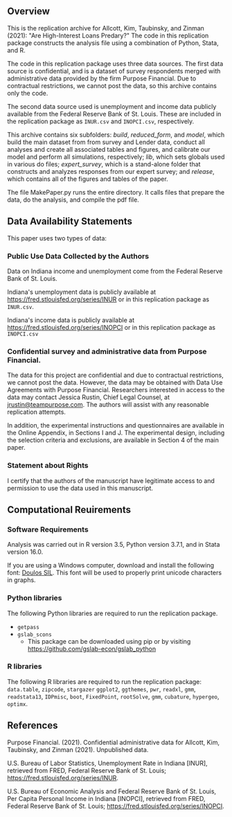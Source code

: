 ## Overview

This is the replication archive for Allcott, Kim, Taubinsky, and Zinman (2021): "Are High-Interest Loans Predary?" The code in this replication package constructs the analysis file using a combination of Python, Stata, and R. 

The code in this replication package uses three data sources. The first data source is confidential, and is a dataset of survey respondents merged with administrative data provided by the firm Purpose Financial. Due to contractual restrictions, we cannot post the data, so this archive contains only the code.

The second data source used is unemployment and income data publicly available from the Federal Reserve Bank of St. Louis. These are included in the replication package as `INUR.csv` and `INOPCI.csv`, respectively.


This archive contains six subfolders: _build_, _reduced\_form_, and _model_, which build the main dataset from from survey and Lender data, conduct all analyses and create all associated tables and figures, and calibrate our model and perform all simulations, respectively; _lib_, which sets globals used in various do files; _expert\_survey_, which is a stand-alone folder that constructs and analyzes responses from our expert survey; and _release_, which contains all of the figures and tables of the paper.

The file MakePaper.py runs the entire directory. It calls files that prepare the data, do the analysis, and compile the pdf file. 

## Data Availability Statements

This paper uses two types of data:

### Public Use Data Collected by the Authors

Data on Indiana income and unemployment come from the Federal Reserve Bank of St. Louis. 

Indiana's unemployment data is publicly available at <https://fred.stlouisfed.org/series/INUR> or in this replication package as `INUR.csv`. 

Indiana's income data is publicly available at <https://fred.stlouisfed.org/series/INOPCI> or in this replication package as `INOPCI.csv`

### Confidential survey and administrative data from Purpose Financial.

The data for this project are confidential and due to contractual restrictions, we cannot post the data. However, the data may be obtained with Data Use Agreements with Purpose Financial. Researchers interested in access to the data may contact Jessica Rustin, Chief Legal Counsel, at <jrustin@teampurpose.com>. The authors will assist with any reasonable replication attempts.

In addition, the experimental instructions and questionnaires are available in the Online Appendix, in Sections I and J. The experimental design, including the selection criteria and exclusions, are available in Section 4 of the main paper.


### Statement about Rights

I certify that the authors of the manuscript have legitimate access to and permission to use the data used in this manuscript.

## Computational Reuirements

### Software Requirements

Analysis was carried out in R version 3.5, Python version 3.7.1, and in Stata version 16.0.

If you are using a Windows computer, download and install the following font: [Doulos SIL](https://software.sil.org/doulos/download/). This font will be used to properly print unicode characters in graphs.

### Python libraries

The following Python libraries are required to run the replication package.

- `getpass`
- `gslab_scons`
   - This package can be downloaded using pip or by visiting <https://github.com/gslab-econ/gslab_python>

### R libraries

The following R libraries are required to run the replication package: `data.table`, `zipcode`, `stargazer` `ggplot2`, `ggthemes`, `pwr`, `readxl`, `gmm`, `readstata13`, `IDPmisc`, `boot`, `FixedPoint`, `rootSolve`, `gmm`, `cubature`, `hypergeo`, `optimx`.


## References

Purpose Financial. (2021). Confidential administrative data for Allcott, Kim, Taubinsky, and Zinman (2021). Unpublished data. 

U.S. Bureau of Labor Statistics, Unemployment Rate in Indiana [INUR], retrieved from FRED, Federal Reserve Bank of St. Louis; <https://fred.stlouisfed.org/series/INUR>.

U.S. Bureau of Economic Analysis and Federal Reserve Bank of St. Louis, Per Capita Personal Income in Indiana [INOPCI], retrieved from FRED, Federal Reserve Bank of St. Louis; <https://fred.stlouisfed.org/series/INOPCI>.

